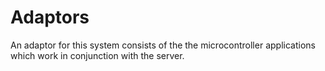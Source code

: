 # Adaptors
An adaptor for this system consists of the the microcontroller applications
which work in conjunction with the server.
